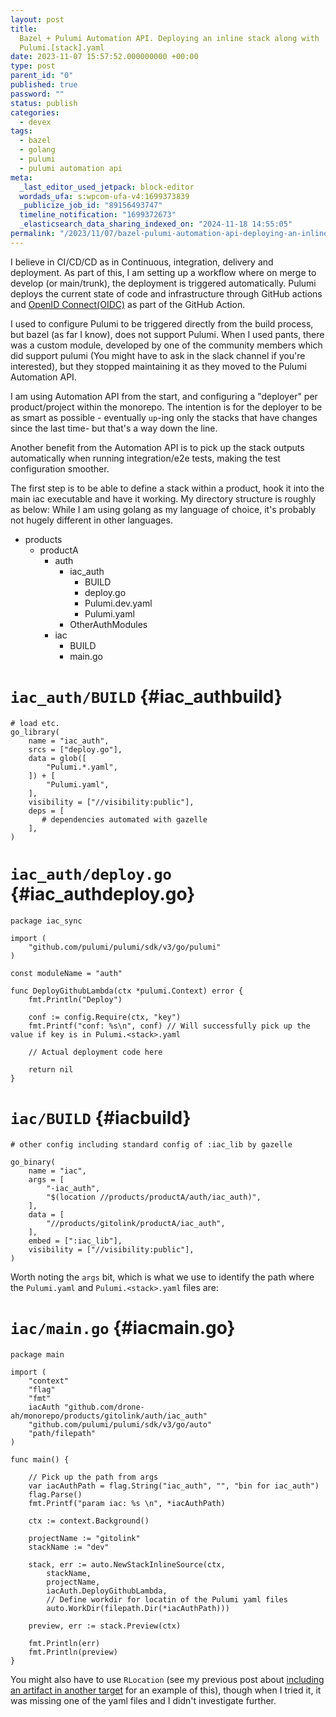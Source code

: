 ```yaml
---
layout: post
title:
  Bazel + Pulumi Automation API. Deploying an inline stack along with
  Pulumi.[stack].yaml
date: 2023-11-07 15:57:52.000000000 +00:00
type: post
parent_id: "0"
published: true
password: ""
status: publish
categories:
  - devex
tags:
  - bazel
  - golang
  - pulumi
  - pulumi automation api
meta:
  _last_editor_used_jetpack: block-editor
  wordads_ufa: s:wpcom-ufa-v4:1699373839
  _publicize_job_id: "89156493747"
  timeline_notification: "1699372673"
  _elasticsearch_data_sharing_indexed_on: "2024-11-18 14:55:05"
permalink: "/2023/11/07/bazel-pulumi-automation-api-deploying-an-inline-stack-along-with-pulumi-yaml/"
---
```


I believe in CI/CD/CD as in Continuous, integration, delivery and deployment. As
part of this, I am setting up a workflow where on merge to develop (or
main/trunk), the deployment is triggered automatically. Pulumi deploys the
current state of code and infrastructure through GitHub actions and
[OpenID Connect(OIDC)](https://docs.github.com/en/actions/deployment/security-hardening-your-deployments/configuring-openid-connect-in-amazon-web-services)
as part of the GitHub Action.

I used to configure Pulumi to be triggered directly from the build process, but
bazel (as far I know), does not support Pulumi. When I used pants, there was a
custom module, developed by one of the community members which did support
pulumi (You might have to ask in the slack channel if you\'re interested), but
they stopped maintaining it as they moved to the Pulumi Automation API.

<!-- more -->

I am using Automation API from the start, and configuring a \"deployer\" per
product/project within the monorepo. The intention is for the deployer to be as
smart as possible - eventually `up`-ing only the stacks that have changes since
the last time- but that\'s a way down the line.

Another benefit from the Automation API is to pick up the stack outputs
automatically when running integration/e2e tests, making the test configuration
smoother.

The first step is to be able to define a stack within a product, hook it into
the main iac executable and have it working. My directory structure is roughly
as below: While I am using golang as my language of choice, it\'s probably not
hugely different in other languages.

- products
  - productA
    - auth
      - iac_auth
        - BUILD
        - deploy.go
        - Pulumi.dev.yaml
        - Pulumi.yaml
      - OtherAuthModules
    - iac
      - BUILD
      - main.go

# `iac_auth/BUILD` {#iac_authbuild}

```wp-block-syntaxhighlighter-code
# load etc.
go_library(
    name = "iac_auth",
    srcs = ["deploy.go"],
    data = glob([
        "Pulumi.*.yaml",
    ]) + [
        "Pulumi.yaml",
    ],
    visibility = ["//visibility:public"],
    deps = [
       # dependencies automated with gazelle
    ],
)
```

# `iac_auth/deploy.go` {#iac_authdeploy.go}

```wp-block-syntaxhighlighter-code
package iac_sync

import (
    "github.com/pulumi/pulumi/sdk/v3/go/pulumi"
)

const moduleName = "auth"

func DeployGithubLambda(ctx *pulumi.Context) error {
    fmt.Println("Deploy")

    conf := config.Require(ctx, "key")
    fmt.Printf("conf: %s\n", conf) // Will successfully pick up the value if key is in Pulumi.<stack>.yaml

    // Actual deployment code here

    return nil
}
```

# `iac/BUILD` {#iacbuild}

```wp-block-syntaxhighlighter-code
# other config including standard config of :iac_lib by gazelle

go_binary(
    name = "iac",
    args = [
        "-iac_auth",
        "$(location //products/productA/auth/iac_auth)",
    ],
    data = [
        "//products/gitolink/productA/iac_auth",
    ],
    embed = [":iac_lib"],
    visibility = ["//visibility:public"],
)
```

Worth noting the `args` bit, which is what we use to identify the path where the
`Pulumi.yaml` and `Pulumi.<stack>.yaml` files are:

# `iac/main.go` {#iacmain.go}

```wp-block-syntaxhighlighter-code
package main

import (
    "context"
    "flag"
    "fmt"
    iacAuth "github.com/drone-ah/monorepo/products/gitolink/auth/iac_auth"
    "github.com/pulumi/pulumi/sdk/v3/go/auto"
    "path/filepath"
)

func main() {

    // Pick up the path from args
    var iacAuthPath = flag.String("iac_auth", "", "bin for iac_auth")
    flag.Parse()
    fmt.Printf("param iac: %s \n", *iacAuthPath)

    ctx := context.Background()

    projectName := "gitolink"
    stackName := "dev"

    stack, err := auto.NewStackInlineSource(ctx,
        stackName,
        projectName,
        iacAuth.DeployGithubLambda,
        // Define workdir for locatin of the Pulumi yaml files
        auto.WorkDir(filepath.Dir(*iacAuthPath)))

    preview, err := stack.Preview(ctx)

    fmt.Println(err)
    fmt.Println(preview)
}
```

You might also have to use `RLocation` (see my previous post about
[including an artifact in another target](https://drone-ah.com/2023/11/01/including-a-built-artifact-in-another-target-bazel-golang/)
for an example of this), though when I tried it, it was missing one of the yaml
files and I didn\'t investigate further.
